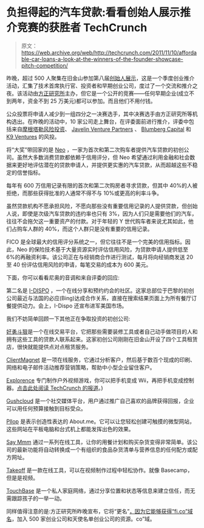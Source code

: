 # 负担得起的汽车贷款:看看创始人展示推介竞赛的获胜者 TechCrunch

> 原文：<https://web.archive.org/web/http://techcrunch.com/2011/11/10/affordable-car-loans-a-look-at-the-winners-of-the-founder-showcase-pitch-competition/>

昨晚，超过 500 人聚集在旧金山参加第八届[创始人展示](https://web.archive.org/web/20230203100000/http://foundershowcase.com/)，这是一个季度创业推介活动，汇集了技术首席执行官、投资者和早期创业公司，度过了一个交流和推介之夜。该活动由[方正研究所](https://web.archive.org/web/20230203100000/http://fi.co/)主办，但它是一个公开的竞赛——任何早期企业(成立不到两年，资金不到 25 万美元)都可以参加。而且他们不用付钱。

公众投票将申请人减少到一组四分之一决赛选手，其中决赛选手由方正研究所等机构选出。在昨晚的活动中，10 家公司走上舞台，在评委面前进行推介，评委中包括来自[摩根塔勒风险投资](https://web.archive.org/web/20230203100000/http://www.morgenthaler.com/)、 [Javelin Venture Partners](https://web.archive.org/web/20230203100000/http://www.javelinvp.com/) 、 [Blumberg Capital](https://web.archive.org/web/20230203100000/http://blumbergcapital.com/) 和 [K9 Ventures](https://web.archive.org/web/20230203100000/http://k9ventures.com/) 的风投。

将“大奖”带回家的是 [Neo](https://web.archive.org/web/20230203100000/http://myneoloan.com/) ，一家为首次和第二次购车者提供汽车贷款的初创公司。虽然大多数消费贷款都依赖于信用评分，但 Neo 希望通过利用金融和社会数据来更好地评估潜在的贷款申请人，并提供更实惠的汽车贷款，从而超越这些不稳定的信誉指标。

每年有 600 万信用记录有限的首次和第二次购房者寻求贷款，但其中 40%的人被拒绝，而那些获得批准的人通常不得不与 10%或更高的利率斗争。

虽然贷款机构不愿承担风险，不愿向那些没有重要信用记录的人提供贷款，但创始人说，即使是次级汽车贷款的违约率也只有 3%，因为人们只是需要他们的汽车，往往不会拖欠这一重要资产的付款。对于年轻的 Y 世代购车者来说尤其如此，他们占购车人群的 40%，而这个人群只是没有重要的信用记录。

FICO 是全球最大的信用评分系统之一，但它往往不是一个完美的信用指标。因此，Neo 的保险技术基于大量资源实时评估信用风险，为贷款申请人提供低至 6%的再融资利率。该公司正在与经销商合作进行测试，每月将向经销商发送 20 至 40 份评估信用风险的申请，每笔交易的成本为 600 美元。

下面，你可以看看尼奥的音调和来自评委的回应:

第二名是 [I-DISPO](https://web.archive.org/web/20230203100000/http://i-dispo.com/) ，一个在线分享和预约约会的社区。这家总部位于巴黎的初创公司最近与法国的必应(Bing)达成合作关系，直接在搜索结果页面上为所有餐厅订餐提供动力。会上，I-Dispo 还宣布进军美国市场。

我们不妨简单回顾一下其他正在争取投资的初创公司:

[好勇斗狠](https://web.archive.org/web/20230203100000/http://bescrappy.com/)是一个在线交易平台，它把那些需要装修工具或者自己动手做项目的人和拥有这些工具的贷款人联系起来。这家初创公司刚刚在旧金山开设了四个工具租赁店，很快就能提供点对点租赁服务。

[ClientMagnet](https://web.archive.org/web/20230203100000/http://intuvo.com/clientmagnet) 是一项在线服务，它通过分析客户，然后基于数百个现成的印刷、网络和电子邮件活动推荐营销策略，帮助中小型企业留住客户。

[Explorence](https://web.archive.org/web/20230203100000/http://explorence.com/) 专门制作户外视频游戏，你可以把手机变成 Wii，再把手机变成控制器。[点击此处阅读 TechCrunch 的报道](https://web.archive.org/web/20230203100000/https://techcrunch.com/2011/10/07/off-the-couch-explorence-launches-to-turn-your-outdoor-activities-into-interactive-video-games-invites/)。)

[Gushcloud](https://web.archive.org/web/20230203100000/http://gushcloud.com/) 是一个社交媒体平台，用户通过推广自己喜欢的品牌获得回报，企业可以用任何预算接触到目标受众。

[Pllop](https://web.archive.org/web/20230203100000/http://pllop.com/) 是表示创造性表达的 About.me。它可以让您轻松创建可触摸的微型网站，这些网站在平板电脑和台式机上都能发挥出色的效果。

[Say Mmm](https://web.archive.org/web/20230203100000/http://saymmm.com/) 通过一系列在线工具，让你的用餐计划和购买杂货变得非常简单。该公司的最新功能将自动转换成一个有组织的食品杂货清单与营养信息的任何配方或配方网址。

[Takeoff](https://web.archive.org/web/20230203100000/http://takeoffvideo.com/) 是一款在线工具，可以在视频制作过程中轻松协作。就像 Basecamp，但是是视频。

[TouchBase](https://web.archive.org/web/20230203100000/http://touchbasehq.com/) 是一个私人家庭网络，通过分享位置和状态等信息来建立信任，而无需跟踪孩子的一举一动。

同样值得注意的是:方正研究所昨晚宣布，它将“更名”[，因为它能够获得“fi.co”域名](https://web.archive.org/web/20230203100000/http://www.sfgate.com/cgi-bin/article.cgi?f=/g/a/2011/11/09/prweb8947608.DTL)，加入 500 家创业公司和天使名单创业公司的资源。co”域。